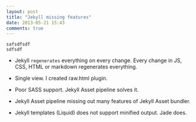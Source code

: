 ```yaml
---
layout: post
title: "Jekyll missing features"
date: 2013-05-21 15:43
comments: true
---
```



    safsdfsdf
    sdfsdf

* Jekyll `regenerates` everything on every change. Every change in JS, CSS, HTML or markdown regenerates everything.

* Single view. I created raw.html plugin.

* Poor SASS support. Jekyll Asset pipeline solves it.

* Jekyll Asset pipeline missing out many features of Jekyll Asset bundler.

* Jekyll templates (Liquid) does not support minified output. Jade does.


